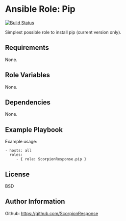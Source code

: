 Ansible Role: Pip
=================

[![Build Status](https://travis-ci.org/ScorpionResponse/ansible-pip.svg?branch=master)](https://travis-ci.org/ScorpionResponse/ansible-pip)

Simplest possible role to install pip (current version only).

Requirements
------------

None.

Role Variables
--------------

None.

Dependencies
------------

None.

Example Playbook
----------------

Example usage:

    - hosts: all
      roles:
         - { role: ScorpionResponse.pip }

License
-------

BSD

Author Information
------------------

Github: https://github.com/ScorpionResponse
